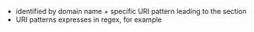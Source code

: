 - identified by domain name + specific URI pattern leading to the section
- URI patterns expresses in regex, for example

